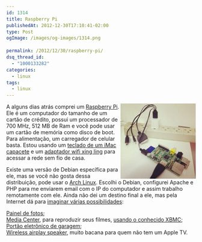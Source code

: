 ```yaml
---
id: 1314
title: Raspberry Pi
publishedAt: 2012-12-30T17:10:41-02:00
type: Post
ogImage: /images/og-images/1314.png

permalink: /2012/12/30/raspberry-pi/
dsq_thread_id:
  - "1000133282"
categories:
  - linux
tags:
  - linux
---
```

[<img src="/wp-content/uploads/2012/12/raspberry-300x300.jpg" alt="" title="raspberry" align="right" width="200" height="200" className="foto left" />](http://instagram.com/p/TO-7dfjTU3/) A alguns dias atrás comprei um [Raspberry Pi](http://pt.wikipedia.org/wiki/Raspberry_Pi). Ele é um computador do tamanho de um cartão de crédito, possui um processador de 700 MHz, 512 MB de Ram e você pode usar um cartão de memória como disco de boot. Para alimentação, um carregador de celular basta. Estou usando um [teclado de um iMac capacete](http://en.wikipedia.org/wiki/File:Apple_USB_Keyboard_B.jpg) e um [adaptador wifi xing ling](http://dx.com/p/802-11b-g-54mbps-wifi-wlan-wireless-network-usb-adapter-50856) para acessar a rede sem fio de casa.

Existe uma versão de Debian específica para ele, mas se você não gosta dessa distribuição, pode usar o [Arch Linux](http://www.raspberrypi.org/downloads). Escolhi o Debian, configurei Apache e PHP para me enviarem email com o IP do computador e assim trabalho remotamente com ele. Ainda não dei um destino final a ele, mas pela Internet dá para [imaginar várias possibilidades](http://www.wired.com/design/2012/12/more-raspberry-pi-please/?pid=1634&viewall=true):

[Painel de fotos](http://theswitchtolinux.blogspot.com.br/2012/12/raspberry-pi-daily-deviations-picture.html);  
[Media Center](http://www.raspbmc.com/about/), para reproduzir seus filmes, [usando o conhecido XBMC](http://www.element14.com/community/groups/raspberry-pi/blog/2012/11/08/build-a-raspberry-pi-media-center);  
[Portão eletrônico de garagem](http://hackaday.com/2012/12/11/garage-door-opener-using-siri-and-raspberry-pi/);  
[Wireless airplay speaker](http://jordanburgess.com/post/38986434391/raspberry-pi-airplay), muito bacana para quem não tem um Apple TV.
